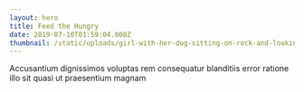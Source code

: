 ```yaml
---
layout: hero
title: Feed the Hungry
date: 2019-07-10T01:59:04.000Z
thumbnail: /static/uploads/girl-with-her-dog-sitting-on-rock-and-looking-at-mountains.jpg
---
```

Accusantium dignissimos voluptas rem consequatur blanditiis error ratione illo sit quasi ut praesentium magnam
